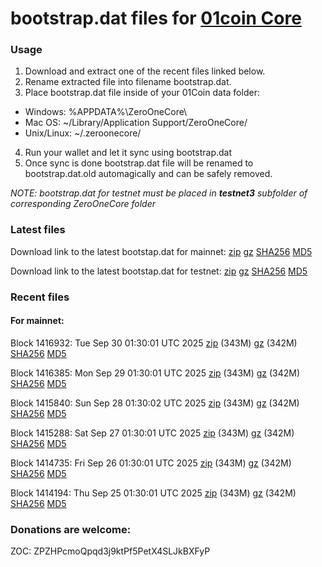 # bootstrap.dat files for [01coin Core](https://01coin.io)

### Usage

1. Download and extract one of the recent files linked below.
2. Rename extracted file into filename bootstrap.dat.
3. Place bootstrap.dat file inside of your 01Coin data folder:
 - Windows: %APPDATA%\ZeroOneCore\
 - Mac OS: ~/Library/Application Support/ZeroOneCore/
 - Unix/Linux: ~/.zeroonecore/
4. Run your wallet and let it sync using bootstrap.dat
5. Once sync is done bootstrap.dat file will be renamed to bootstrap.dat.old automagically and can be safely removed.

_NOTE: bootstrap.dat for testnet must be placed in **testnet3** subfolder of corresponding ZeroOneCore folder_

### Latest files
Download link to the latest bootstap.dat for mainnet: [zip](https://files.01coin.io/mainnet/bootstrap.dat.zip) [gz](https://files.01coin.io/mainnet/bootstrap.dat.tar.gz) [SHA256](https://files.01coin.io/mainnet/sha256.txt) [MD5](https://files.01coin.io/mainnet/md5.txt)

Download link to the latest bootstap.dat for testnet: [zip](https://files.01coin.io/testnet/bootstrap.dat.zip) [gz](https://files.01coin.io/testnet/bootstrap.dat.tar.gz) [SHA256](https://files.01coin.io/testnet/sha256.txt) [MD5](https://files.01coin.io/testnet/md5.txt)

### Recent files

#### For mainnet:

Block 1416932: Tue Sep 30 01:30:01 UTC 2025 [zip](https://files.01coin.io/mainnet/2025-09-30/bootstrap.dat.zip) (343M) [gz](https://files.01coin.io/mainnet/2025-09-30/bootstrap.dat.tar.gz) (342M) [SHA256](https://files.01coin.io/mainnet/2025-09-30/sha256.txt) [MD5](https://files.01coin.io/mainnet/2025-09-30/md5.txt)

Block 1416385: Mon Sep 29 01:30:01 UTC 2025 [zip](https://files.01coin.io/mainnet/2025-09-29/bootstrap.dat.zip) (343M) [gz](https://files.01coin.io/mainnet/2025-09-29/bootstrap.dat.tar.gz) (342M) [SHA256](https://files.01coin.io/mainnet/2025-09-29/sha256.txt) [MD5](https://files.01coin.io/mainnet/2025-09-29/md5.txt)

Block 1415840: Sun Sep 28 01:30:02 UTC 2025 [zip](https://files.01coin.io/mainnet/2025-09-28/bootstrap.dat.zip) (343M) [gz](https://files.01coin.io/mainnet/2025-09-28/bootstrap.dat.tar.gz) (342M) [SHA256](https://files.01coin.io/mainnet/2025-09-28/sha256.txt) [MD5](https://files.01coin.io/mainnet/2025-09-28/md5.txt)

Block 1415288: Sat Sep 27 01:30:01 UTC 2025 [zip](https://files.01coin.io/mainnet/2025-09-27/bootstrap.dat.zip) (343M) [gz](https://files.01coin.io/mainnet/2025-09-27/bootstrap.dat.tar.gz) (342M) [SHA256](https://files.01coin.io/mainnet/2025-09-27/sha256.txt) [MD5](https://files.01coin.io/mainnet/2025-09-27/md5.txt)

Block 1414735: Fri Sep 26 01:30:01 UTC 2025 [zip](https://files.01coin.io/mainnet/2025-09-26/bootstrap.dat.zip) (343M) [gz](https://files.01coin.io/mainnet/2025-09-26/bootstrap.dat.tar.gz) (342M) [SHA256](https://files.01coin.io/mainnet/2025-09-26/sha256.txt) [MD5](https://files.01coin.io/mainnet/2025-09-26/md5.txt)

Block 1414194: Thu Sep 25 01:30:01 UTC 2025 [zip](https://files.01coin.io/mainnet/2025-09-25/bootstrap.dat.zip) (343M) [gz](https://files.01coin.io/mainnet/2025-09-25/bootstrap.dat.tar.gz) (342M) [SHA256](https://files.01coin.io/mainnet/2025-09-25/sha256.txt) [MD5](https://files.01coin.io/mainnet/2025-09-25/md5.txt)


### Donations are welcome:

ZOC: ZPZHPcmoQpqd3j9ktPf5PetX4SLJkBXFyP
